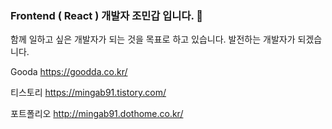 ### Frontend ( React ) 개발자 조민갑 입니다. 👋

함께 일하고 싶은 개발자가 되는 것을 목표로 하고 있습니다. 발전하는 개발자가 되겠습니다.

Gooda https://goodda.co.kr/

티스토리 https://mingab91.tistory.com/

포트폴리오 http://mingab91.dothome.co.kr/
<!--
**mingab91/mingab91** is a ✨ _special_ ✨ repository because its `README.md` (this file) appears on your GitHub profile.

Here are some ideas to get you started:

- 🔭 I’m currently working on ...
- 🌱 I’m currently learning ...
- 👯 I’m looking to collaborate on ...
- 🤔 I’m looking for help with ...
- 💬 Ask me about ...
- 📫 How to reach me: ...
- 😄 Pronouns: ...
- ⚡ Fun fact: ...
-->
